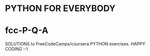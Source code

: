 PYTHON FOR EVERYBODY 
=======
# fcc-P-Q-A
SOLUTIONS to FreeCodeCamps/coursera PYTHON exercises.
HAPPY CODING :-)

